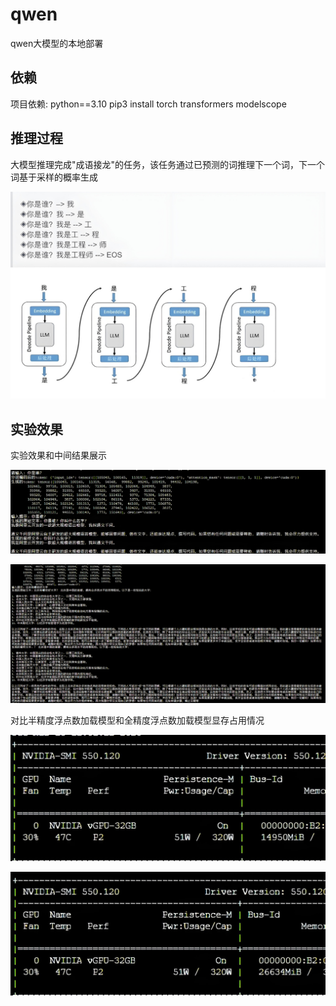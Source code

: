 # qwen

qwen大模型的本地部署

## 依赖

项目依赖:
python==3.10
pip3 install torch transformers modelscope

## 推理过程

大模型推理完成"成语接龙"的任务，该任务通过已预测的词推理下一个词，下一个词基于采样的概率生成

![img.png](inference.jpg)

## 实验效果

实验效果和中间结果展示

![img.png](experiment1.jpg)

![img.png](experiment2.jpg)

对比半精度浮点数加载模型和全精度浮点数加载模型显存占用情况

![img.png](experiment3.jpg)

![img.png](experiment4.jpg)

